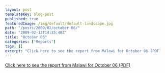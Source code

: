 ```yaml
---
layout: post
templateKey: blog-post
published: true
featuredImage: /img/default/default-landscape.jpg
path: "/posts/2009/02/october-06/"
date: "2009-02-13T14:35:40Z"
title: "October 06"
categories: ["Reports"]
tags: []
excerpt: "Click here to see the report from Malawi for October 06 (PDF)"
---
```


[Click here to see the report from Malawi for October 06 (PDF)](/pdfs/reports/Landirani%20Report%20October%202006.pdf)
